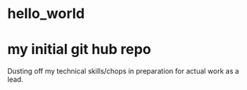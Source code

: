 # hello_world
my initial git hub repo
===========================

Dusting off my technical skills/chops in preparation for actual work as a lead.

